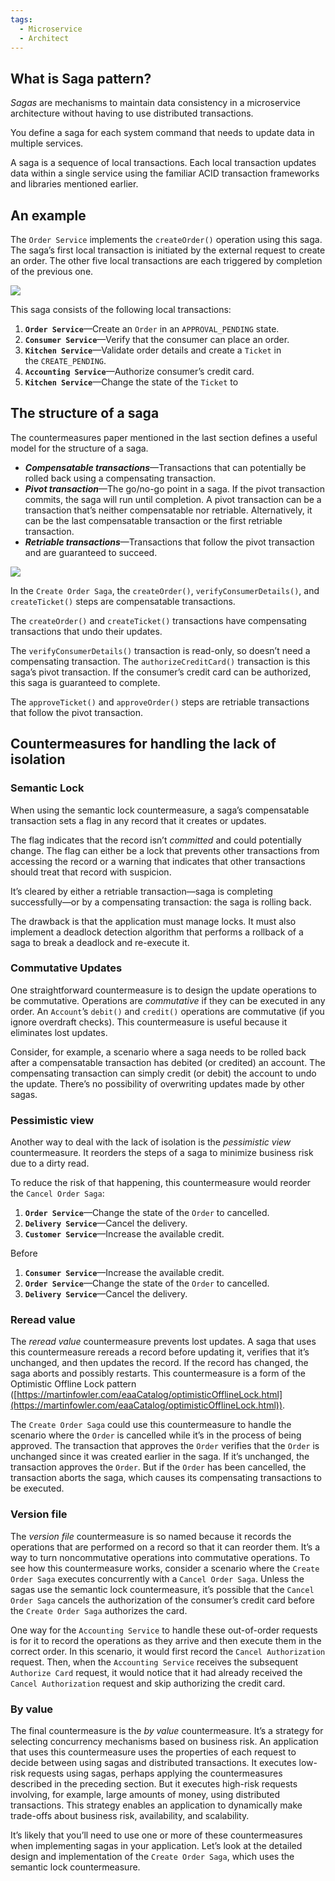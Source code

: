 ```yaml
---
tags:
  - Microservice
  - Architect
---
```

## What is Saga pattern?
_Sagas_ are mechanisms to maintain data consistency in a microservice architecture without having to use distributed transactions. 

You define a saga for each system command that needs to update data in multiple services. 

A saga is a sequence of local transactions. Each local transaction updates data within a single service using the familiar ACID transaction frameworks and libraries mentioned earlier.

## An example 
The `Order Service` implements the `createOrder()` operation using this saga. The saga’s first local transaction is initiated by the external request to create an order. The other five local transactions are each triggered by completion of the previous one.

![](https://learning.oreilly.com/api/v2/epubs/urn:orm:book:9781617294549/files/OEBPS/Images/04fig02_alt.jpg)

This saga consists of the following local transactions:
1. **`Order Service`**—Create an `Order` in an `APPROVAL_PENDING` state.
2. **`Consumer Service`**—Verify that the consumer can place an order.
3. **`Kitchen Service`**—Validate order details and create a `Ticket` in the `CREATE_PENDING`.
4. **`Accounting Service`**—Authorize consumer’s credit card.
5. **`Kitchen Service`**—Change the state of the `Ticket` to

## The structure of a saga

The countermeasures paper mentioned in the last section defines a useful model for the structure of a saga.

- **_Compensatable transactions_**—Transactions that can potentially be rolled back using a compensating transaction.
- **_Pivot transaction_**—The go/no-go point in a saga. If the pivot transaction commits, the saga will run until completion. A pivot transaction can be a transaction that’s neither compensatable nor retriable. Alternatively, it can be the last compensatable transaction or the first retriable transaction.
- **_Retriable transactions_**—Transactions that follow the pivot transaction and are guaranteed to succeed.


![](https://learning.oreilly.com/api/v2/epubs/urn:orm:book:9781617294549/files/OEBPS/Images/04fig08_alt.jpg)

In the `Create Order Saga`, the `createOrder()`, `verifyConsumerDetails()`, and `createTicket()` steps are compensatable transactions. 

The `createOrder()` and `createTicket()` transactions have compensating transactions that undo their updates. 

The `verifyConsumerDetails()` transaction is read-only, so doesn’t need a compensating transaction. The `authorizeCreditCard()` transaction is this saga’s pivot transaction. If the consumer’s credit card can be authorized, this saga is guaranteed to complete.

The `approveTicket()` and `approveOrder()` steps are retriable transactions that follow the pivot transaction.

## Countermeasures for handling the lack of isolation
### Semantic Lock
When using the semantic lock countermeasure, a saga’s compensatable transaction sets a flag in any record that it creates or updates.

The flag indicates that the record isn’t _committed_ and could potentially change. The flag can either be a lock that prevents other transactions from accessing the record or a warning that indicates that other transactions should treat that record with suspicion.

It’s cleared by either a retriable transaction—saga is completing successfully—or by a compensating transaction: the saga is rolling back.

The drawback is that the application must manage locks. It must also implement a deadlock detection algorithm that performs a rollback of a saga to break a deadlock and re-execute it. 
### Commutative Updates
One straightforward countermeasure is to design the update operations to be commutative. Operations are _commutative_ if they can be executed in any order. An `Account`’s `debit()` and `credit()` operations are commutative (if you ignore overdraft checks). This countermeasure is useful because it eliminates lost updates.

Consider, for example, a scenario where a saga needs to be rolled back after a compensatable transaction has debited (or credited) an account. The compensating transaction can simply credit (or debit) the account to undo the update. There’s no possibility of overwriting updates made by other sagas.
### Pessimistic view
Another way to deal with the lack of isolation is the _pessimistic view_ countermeasure. It reorders the steps of a saga to minimize business risk due to a dirty read.


To reduce the risk of that happening, this countermeasure would reorder the `Cancel Order Saga`:

1. **`Order Service`**—Change the state of the `Order` to cancelled.
2. **`Delivery Service`**—Cancel the delivery.
3. **`Customer Service`**—Increase the available credit.

Before
1. **`Consumer Service`**—Increase the available credit.
2. **`Order Service`**—Change the state of the `Order` to cancelled.
3. **`Delivery Service`**—Cancel the delivery.

### Reread value
The _reread value_ countermeasure prevents lost updates. A saga that uses this countermeasure rereads a record before updating it, verifies that it’s unchanged, and then updates the record. If the record has changed, the saga aborts and possibly restarts. This countermeasure is a form of the Optimistic Offline Lock pattern ([https://martinfowler.com/eaaCatalog/optimisticOfflineLock.html](https://martinfowler.com/eaaCatalog/optimisticOfflineLock.html)).

The `Create Order Saga` could use this countermeasure to handle the scenario where the `Order` is cancelled while it’s in the process of being approved. The transaction that approves the `Order` verifies that the `Order` is unchanged since it was created earlier in the saga. If it’s unchanged, the transaction approves the `Order`. But if the `Order` has been cancelled, the transaction aborts the saga, which causes its compensating transactions to be executed.
### Version file
The _version file_ countermeasure is so named because it records the operations that are performed on a record so that it can reorder them. It’s a way to turn noncommutative operations into commutative operations. To see how this countermeasure works, consider a scenario where the `Create Order Saga` executes concurrently with a `Cancel Order Saga`. Unless the sagas use the semantic lock countermeasure, it’s possible that the `Cancel Order Saga` cancels the authorization of the consumer’s credit card before the `Create Order Saga` authorizes the card.

One way for the `Accounting Service` to handle these out-of-order requests is for it to record the operations as they arrive and then execute them in the correct order. In this scenario, it would first record the `Cancel Authorization` request. Then, when the `Accounting Service` receives the subsequent `Authorize Card` request, it would notice that it had already received the `Cancel Authorization` request and skip authorizing the credit card.
### By value
The final countermeasure is the _by value_ countermeasure. It’s a strategy for selecting concurrency mechanisms based on business risk. An application that uses this countermeasure uses the properties of each request to decide between using sagas and distributed transactions. It executes low-risk requests using sagas, perhaps applying the countermeasures described in the preceding section. But it executes high-risk requests involving, for example, large amounts of money, using distributed transactions. This strategy enables an application to dynamically make trade-offs about business risk, availability, and scalability.

It’s likely that you’ll need to use one or more of these countermeasures when implementing sagas in your application. Let’s look at the detailed design and implementation of the `Create Order Saga`, which uses the semantic lock countermeasure.